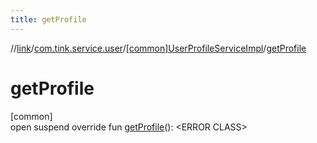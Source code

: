 ```yaml
---
title: getProfile
---
```

//[link](../../../index.html)/[com.tink.service.user](../index.html)/[[common]UserProfileServiceImpl](index.html)/[getProfile](get-profile.html)



# getProfile



[common]\
open suspend override fun [getProfile](get-profile.html)(): &lt;ERROR CLASS&gt;





